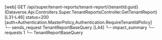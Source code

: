 [web] GET /api/super/tenant-reports/tenant-report/{tenantId:guid}  (Dataverse.Api.Controllers.Super.TenantReportsController.GetTenantReport)  [L31–L46] status=200 [auth=Authentication.MasterPolicy,Authentication.RequireTenantIdPolicy]
  └─ sends_request TenantReportBaseQuery [L44]
  └─ impact_summary
    └─ requests 1
      └─ TenantReportBaseQuery

